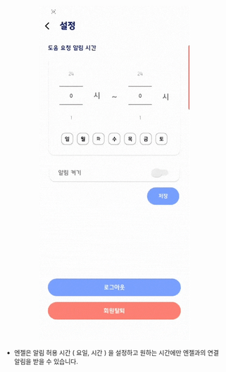 <div align="center">
<img src="./../gif/Angel_Setting.gif"/>
</div>

- 엔젤은 알림 허용 시간 ( 요일, 시간 ) 을 설정하고 원하는 시간에만 엔젤과의 연결 알림을 받을 수 있습니다.
